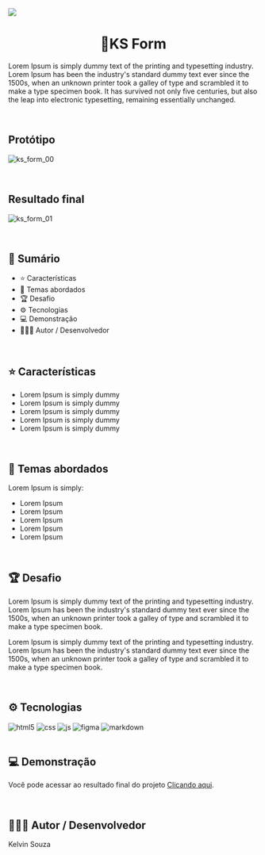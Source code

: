 <img src="https://img.shields.io/badge/Status do projeto:-Concluído-43853D">

<h1 align="center"> 📌KS Form</h1>

Lorem Ipsum is simply dummy text of the printing and typesetting industry. Lorem Ipsum has been the industry's standard dummy text ever since the 1500s, when an unknown printer took a galley of type and scrambled it to make a type specimen book. It has survived not only five centuries, but also the leap into electronic typesetting, remaining essentially unchanged.

<br>

## Protótipo
![ks_form_00](https://github.com/kelvinsouza2014/ks-form/assets/121948262/e7127e13-1a75-41ec-92b0-1a33a4832e3f)

<br>

## Resultado final
![ks_form_01](https://github.com/kelvinsouza2014/ks-form/assets/121948262/e68eebbd-884b-4169-aac4-5a545159af57)

<br>

## 📎 **Sumário**
- ⭐ Características
- 📂 Temas abordados
- 🏆 Desafio
- ⚙ Tecnologias
- 💻 Demonstração
- 🙋🏻‍♂️ Autor / Desenvolvedor

<br>

## ⭐ **Características**

- Lorem Ipsum is simply dummy
- Lorem Ipsum is simply dummy
- Lorem Ipsum is simply dummy
- Lorem Ipsum is simply dummy
- Lorem Ipsum is simply dummy

<br>

## 📂 Temas abordados

Lorem Ipsum is simply:

- Lorem Ipsum
- Lorem Ipsum
- Lorem Ipsum
- Lorem Ipsum
- Lorem Ipsum

<br>

## 🏆 Desafio
Lorem Ipsum is simply dummy text of the printing and typesetting industry. Lorem Ipsum has been the industry's standard dummy text ever since the 1500s, when an unknown printer took a galley of type and scrambled it to make a type specimen book.

Lorem Ipsum is simply dummy text of the printing and typesetting industry. Lorem Ipsum has been the industry's standard dummy text ever since the 1500s, when an unknown printer took a galley of type and scrambled it to make a type specimen book.

<br>

## ⚙ Tecnologias
<div style="display: inline_block">
    <img align="center" alt="html5" src="https://img.shields.io/badge/HTML5-E34F26?style=for-the-badge&logo=html5&logoColor=white"/>
    <img align="center" alt="css" src="https://img.shields.io/badge/CSS3-1572B6?style=for-the-badge&logo=css3&logoColor=white"/>
    <img align="center" alt="js" src="https://img.shields.io/badge/JavaScript-F7DF1E?style=for-the-badge&logo=javascript&logoColor=black"/>
    <img align="center" alt="figma" src="https://img.shields.io/badge/Figma-EC4B1D?style=for-the-badge&logo=figma&logoColor=white"/>
    <img align="center" alt="markdown" src="https://img.shields.io/badge/Markdown-000000?style=for-the-badge&logo=markdown&logoColor=white"/>
</div>

<br>

## 💻 Demonstração
Você pode acessar ao resultado final do projeto <a href="[ URL ]" target="_blank">Clicando aqui</a>.

<br>

## 🙋🏻‍♂️ Autor / Desenvolvedor

Kelvin Souza

<br>

<a href="https://www.linkedin.com/in/kelvinsouza00/" target="_blank">
    <img src="https://img.shields.io/badge/-LinkedIn-%230077B5?style=for-the-badge&logo=linkedin&logoColor=white" alt="">
</a>
